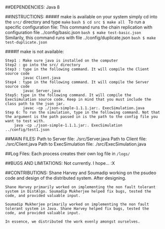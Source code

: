 ##DEPENDENCIES:
	Java 8

##INSTRUCTIONS:
####If make is available on your system simply cd into the `src/` directory
    and type `make`
    ```bash
    $ cd src
    $ make all
    ```
    To run a specific configuration file:
    This command runs the chain replication with configuration file ../config/basic.json
    ```bash
    $ make test-basic.json
    ```
    Similarily, this command runs with file ../config/duplicate.json
    ```bash
    $ make test-duplicate.json
    ```

####If make is not available:

	Step1 : Make sure java is installed on the computer
	Step2 : go into the src/ directory
	Step3 : type in the following command. It will compile the Client source code
			javac Client.java
    Step4 : type in the following command. It will compile the Server source code
    		javac Server.java
   	Step5: type in the following command. It will compile the ExecSimulation source code. Keep in mind that you must include the class path to the json jar.
   			javac -cp ./json-simple-1.1.1.jar:. ExecSimulation.java
   	Step 6: To run the simulation, type in the following command. Not that the argument is the path passed in is the path to the config file you want to test with.
   		java -cp ./json-simple-1.1.1.jar:. ExecSimulation ../config/test1.json


##MAIN FILES:
 	Path to Server file:
 		./src/Server.java
 	Path to Client file:
 		./src/Client.java
 	Path to ExecSimulation file:
 		./src/ExecSimulation.java


##Log Files:
    Each process creates their own log file in `/logs/`


##BUGS AND LIMITATIONS:
	Not currently. I hope... :X


##CONTRIBUTIONS:
	Shane Harvey and Soumadip working on the psudeo code and design of the distributed system. After designing.

	Shane Harvey primarily worked on implementing the non fault tolerant system in DistAlgo. Soumadip Mukherjee helped fix bugs, tested the code, and provided valuable input.

	Soumadip Mukherjee primarily worked on implementing the non fault tolerant system in Java. Shane Harvey helped fix bugs, tested the code, and provided valuable input.

	In essence, we distributed the work evenly amongst ourselves.
